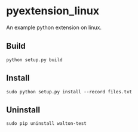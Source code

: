 # pyextension_linux
An example python extension on linux.

## Build

```
python setup.py build
```

## Install

```
sudo python setup.py install --record files.txt
```

## Uninstall

```
sudo pip uninstall walton-test
```

